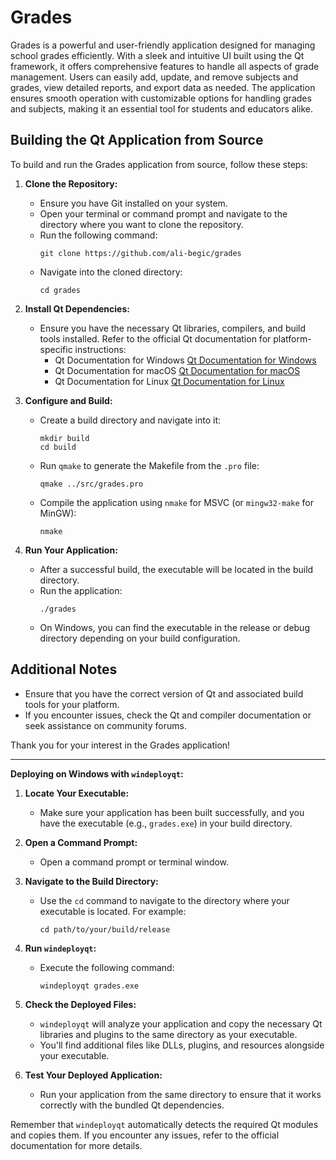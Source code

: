 # Grades

Grades is a powerful and user-friendly application designed for managing school grades efficiently. With a sleek and intuitive UI built using the Qt framework, it offers comprehensive features to handle all aspects of grade management. Users can easily add, update, and remove subjects and grades, view detailed reports, and export data as needed. The application ensures smooth operation with customizable options for handling grades and subjects, making it an essential tool for students and educators alike.

## Building the Qt Application from Source

To build and run the Grades application from source, follow these steps:

1. **Clone the Repository:**
   - Ensure you have Git installed on your system.
   - Open your terminal or command prompt and navigate to the directory where you want to clone the repository.
   - Run the following command:
     ```
     git clone https://github.com/ali-begic/grades
     ```
   - Navigate into the cloned directory:
     ```
     cd grades
     ```

2. **Install Qt Dependencies:**
   - Ensure you have the necessary Qt libraries, compilers, and build tools installed. Refer to the official Qt documentation for platform-specific instructions:
     - Qt Documentation for Windows [Qt Documentation for Windows](https://doc.qt.io/qt-5/windows-deployment.html)
     - Qt Documentation for macOS [Qt Documentation for macOS](https://doc.qt.io/qt-5/macos-deployment.html)
     - Qt Documentation for Linux [Qt Documentation for Linux](https://doc.qt.io/qt-5/linux-deployment.html)

3. **Configure and Build:**
   - Create a build directory and navigate into it:
     ```
     mkdir build
     cd build
     ```
   - Run `qmake` to generate the Makefile from the `.pro` file:
     ```
     qmake ../src/grades.pro
     ```
   - Compile the application using `nmake` for MSVC (or `mingw32-make` for MinGW):
     ```
     nmake
     ```

4. **Run Your Application:**
   - After a successful build, the executable will be located in the build directory.
   - Run the application:
     ```
     ./grades
     ```
   - On Windows, you can find the executable in the release or debug directory depending on your build configuration.

## Additional Notes

- Ensure that you have the correct version of Qt and associated build tools for your platform.
- If you encounter issues, check the Qt and compiler documentation or seek assistance on community forums.

Thank you for your interest in the Grades application!

---

**Deploying on Windows with `windeployqt`:**

1. **Locate Your Executable:**
   - Make sure your application has been built successfully, and you have the executable (e.g., `grades.exe`) in your build directory.

2. **Open a Command Prompt:**
   - Open a command prompt or terminal window.

3. **Navigate to the Build Directory:**
   - Use the `cd` command to navigate to the directory where your executable is located. For example:
     ```
     cd path/to/your/build/release
     ```

4. **Run `windeployqt`:**
   - Execute the following command:
     ```
     windeployqt grades.exe
     ```

5. **Check the Deployed Files:**
   - `windeployqt` will analyze your application and copy the necessary Qt libraries and plugins to the same directory as your executable.
   - You'll find additional files like DLLs, plugins, and resources alongside your executable.

6. **Test Your Deployed Application:**
   - Run your application from the same directory to ensure that it works correctly with the bundled Qt dependencies.

Remember that `windeployqt` automatically detects the required Qt modules and copies them. If you encounter any issues, refer to the official documentation for more details.
